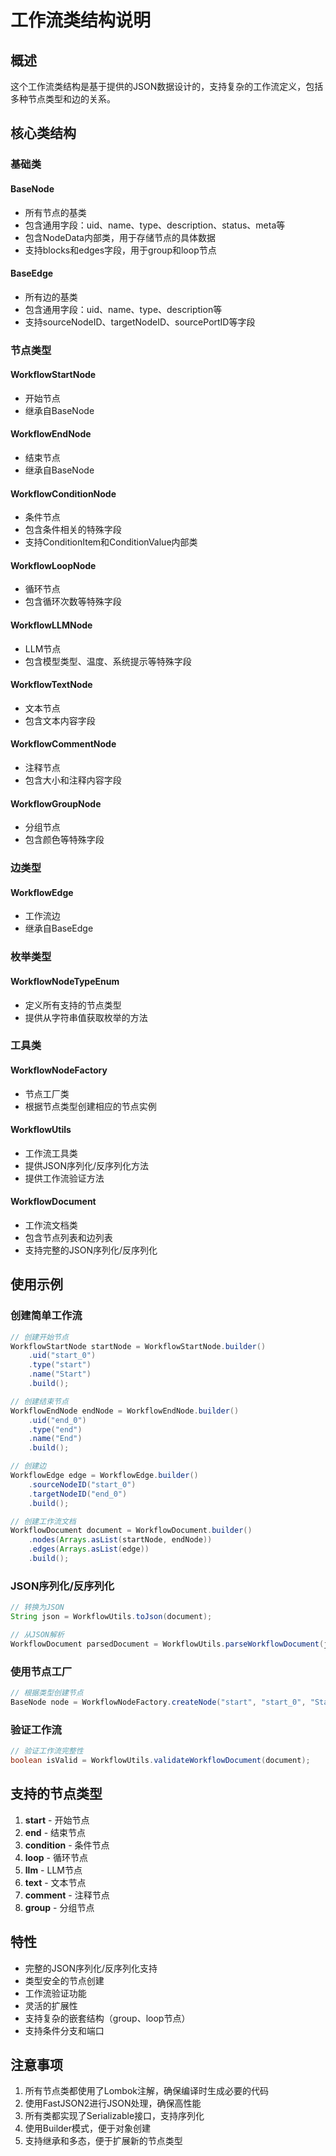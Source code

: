# 工作流类结构说明

## 概述

这个工作流类结构是基于提供的JSON数据设计的，支持复杂的工作流定义，包括多种节点类型和边的关系。

## 核心类结构

### 基础类

#### BaseNode

- 所有节点的基类
- 包含通用字段：uid、name、type、description、status、meta等
- 包含NodeData内部类，用于存储节点的具体数据
- 支持blocks和edges字段，用于group和loop节点

#### BaseEdge

- 所有边的基类
- 包含通用字段：uid、name、type、description等
- 支持sourceNodeID、targetNodeID、sourcePortID等字段

### 节点类型

#### WorkflowStartNode

- 开始节点
- 继承自BaseNode

#### WorkflowEndNode

- 结束节点
- 继承自BaseNode

#### WorkflowConditionNode

- 条件节点
- 包含条件相关的特殊字段
- 支持ConditionItem和ConditionValue内部类

#### WorkflowLoopNode

- 循环节点
- 包含循环次数等特殊字段

#### WorkflowLLMNode

- LLM节点
- 包含模型类型、温度、系统提示等特殊字段

#### WorkflowTextNode

- 文本节点
- 包含文本内容字段

#### WorkflowCommentNode

- 注释节点
- 包含大小和注释内容字段

#### WorkflowGroupNode

- 分组节点
- 包含颜色等特殊字段

### 边类型

#### WorkflowEdge

- 工作流边
- 继承自BaseEdge

### 枚举类型

#### WorkflowNodeTypeEnum

- 定义所有支持的节点类型
- 提供从字符串值获取枚举的方法

### 工具类

#### WorkflowNodeFactory

- 节点工厂类
- 根据节点类型创建相应的节点实例

#### WorkflowUtils

- 工作流工具类
- 提供JSON序列化/反序列化方法
- 提供工作流验证方法

#### WorkflowDocument

- 工作流文档类
- 包含节点列表和边列表
- 支持完整的JSON序列化/反序列化

## 使用示例

### 创建简单工作流

```java
// 创建开始节点
WorkflowStartNode startNode = WorkflowStartNode.builder()
    .uid("start_0")
    .type("start")
    .name("Start")
    .build();

// 创建结束节点
WorkflowEndNode endNode = WorkflowEndNode.builder()
    .uid("end_0")
    .type("end")
    .name("End")
    .build();

// 创建边
WorkflowEdge edge = WorkflowEdge.builder()
    .sourceNodeID("start_0")
    .targetNodeID("end_0")
    .build();

// 创建工作流文档
WorkflowDocument document = WorkflowDocument.builder()
    .nodes(Arrays.asList(startNode, endNode))
    .edges(Arrays.asList(edge))
    .build();
```

### JSON序列化/反序列化

```java
// 转换为JSON
String json = WorkflowUtils.toJson(document);

// 从JSON解析
WorkflowDocument parsedDocument = WorkflowUtils.parseWorkflowDocument(json);
```

### 使用节点工厂

```java
// 根据类型创建节点
BaseNode node = WorkflowNodeFactory.createNode("start", "start_0", "Start");
```

### 验证工作流

```java
// 验证工作流完整性
boolean isValid = WorkflowUtils.validateWorkflowDocument(document);
```

## 支持的节点类型

1. **start** - 开始节点
2. **end** - 结束节点
3. **condition** - 条件节点
4. **loop** - 循环节点
5. **llm** - LLM节点
6. **text** - 文本节点
7. **comment** - 注释节点
8. **group** - 分组节点

## 特性

- 完整的JSON序列化/反序列化支持
- 类型安全的节点创建
- 工作流验证功能
- 灵活的扩展性
- 支持复杂的嵌套结构（group、loop节点）
- 支持条件分支和端口

## 注意事项

1. 所有节点类都使用了Lombok注解，确保编译时生成必要的代码
2. 使用FastJSON2进行JSON处理，确保高性能
3. 所有类都实现了Serializable接口，支持序列化
4. 使用Builder模式，便于对象创建
5. 支持继承和多态，便于扩展新的节点类型
